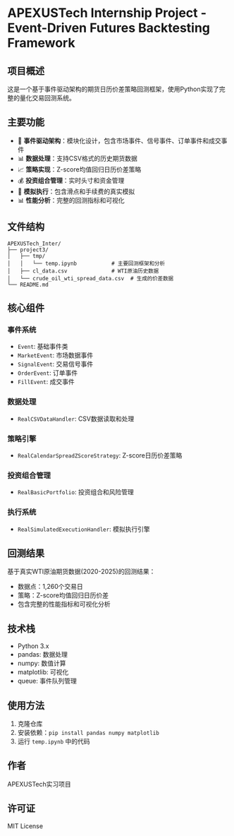 # APEXUSTech Internship Project - Event-Driven Futures Backtesting Framework

## 项目概述
这是一个基于事件驱动架构的期货日历价差策略回测框架，使用Python实现了完整的量化交易回测系统。

## 主要功能
- 🎯 **事件驱动架构**：模块化设计，包含市场事件、信号事件、订单事件和成交事件
- 📊 **数据处理**：支持CSV格式的历史期货数据
- 📈 **策略实现**：Z-score均值回归日历价差策略
- 💰 **投资组合管理**：实时头寸和资金管理
- 🔄 **模拟执行**：包含滑点和手续费的真实模拟
- 📊 **性能分析**：完整的回测指标和可视化

## 文件结构
```
APEXUSTech_Inter/
├── project3/
│   ├── tmp/
│   │   └── temp.ipynb           # 主要回测框架和分析
│   ├── cl_data.csv              # WTI原油历史数据
│   └── crude_oil_wti_spread_data.csv  # 生成的价差数据
└── README.md
```

## 核心组件

### 事件系统
- `Event`: 基础事件类
- `MarketEvent`: 市场数据事件
- `SignalEvent`: 交易信号事件
- `OrderEvent`: 订单事件
- `FillEvent`: 成交事件

### 数据处理
- `RealCSVDataHandler`: CSV数据读取和处理

### 策略引擎
- `RealCalendarSpreadZScoreStrategy`: Z-score日历价差策略

### 投资组合管理
- `RealBasicPortfolio`: 投资组合和风险管理

### 执行系统
- `RealSimulatedExecutionHandler`: 模拟执行引擎

## 回测结果
基于真实WTI原油期货数据(2020-2025)的回测结果：
- 数据点：1,260个交易日
- 策略：Z-score均值回归日历价差
- 包含完整的性能指标和可视化分析

## 技术栈
- Python 3.x
- pandas: 数据处理
- numpy: 数值计算
- matplotlib: 可视化
- queue: 事件队列管理

## 使用方法
1. 克隆仓库
2. 安装依赖：`pip install pandas numpy matplotlib`
3. 运行 `temp.ipynb` 中的代码

## 作者
APEXUSTech实习项目

## 许可证
MIT License
